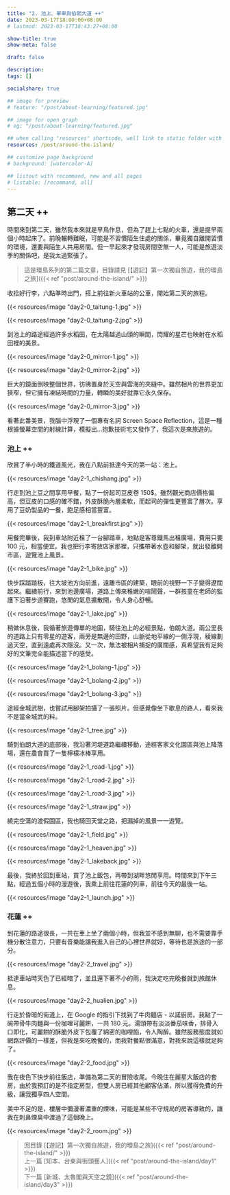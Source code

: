 ```yaml
---
title: "2. 池上、單車與伯朗大道 ++"
date: 2023-03-17T18:00:00+08:00
# lastmod: 2023-03-17T18:43:27+08:00

show-title: true
show-meta: false

draft: false

description:
tags: []

socialshare: true

## image for preview
# feature: "/post/about-learning/featured.jpg"

## image for open graph
# og: "/post/about-learning/featured.jpg"

## when calling "resources" shortcode, well link to static folder with this path 
resources: /post/around-the-island/

## customize page background
# background: [watercolor-A] 

## listout with recommand, new and all pages
# listable: [recommand, all]
---
```


<!-- 17 -->

<!-- &nbsp; -->

<!-- [text]({ ref "relpath" })。 -->

## 第二天 ++

時間來到第二天，雖然我本來就是早鳥作息，但為了趕上七點的火車，還是提早兩個小時起床了。前晚輾轉難眠，可能是不習慣陌生住處的關係，畢竟獨自離開習慣的環境，還要與陌生人共用房間。但一早起來才發現房間空無一人，可能是旅遊淡季的關係吧，是我太過緊張了。

<!--more-->

> 這是環島系列的第二篇文章，目錄請見 [【遊記】第一次獨自旅遊，我的環島之旅]({{< ref "post/around-the-island/" >}})

收拾好行李，六點準時出門，搭上前往新火車站的公車，開始第二天的旅程。

{{< resources/image "day2-0_taitung-1.jpg"  >}}

{{< resources/image "day2-0_taitung-2.jpg"  >}}

到池上的路途經過許多水稻田，在太陽越過山頭的瞬間，閃耀的星芒也映射在水稻田裡的美景。

{{< resources/image "day2-0_mirror-1.jpg"  >}}

{{< resources/image "day2-0_mirror-2.jpg"  >}}

巨大的鏡面倒映整個世界，彷彿置身於天空與雲海的夾縫中。雖然相片的世界更加狹窄，但它擁有凍結時間的力量，轉瞬的美好就靠它永久保存。

{{< resources/image "day2-0_mirror-3.jpg"  >}}

看著此番美景，我腦中浮現了一個專有名詞 Screen Space Reflection，這是一種根據螢幕空間的射線計算，模擬出...抱歉技術宅又發作了，我這次是來旅遊的。

### 池上 ++

欣賞了半小時的鐵道風光，我在八點前抵達今天的第一站：池上。

{{< resources/image "day2-1_chishang.jpg"  >}}

行走到池上豆之間享用早餐，點了一份起司豆皮卷 150$。雖然觀光商店價格偏高，但豆皮的口感的確不錯，外皮酥脆內層柔軟，而起司的彈性更豐富了層次。享用了豆奶製品的一餐，飽足感相當豐富。

{{< resources/image "day2-1_breakfirst.jpg"  >}}

用餐完畢後，我到車站附近租了一台腳踏車，地點是客尊鐵馬出租廣場，費用只要 100 元，相當便宜。我也把行李寄放店家那裡，只攜帶著水壺和腳架，就出發離開市區，遊覽池上風景。

{{< resources/image "day2-1_bike.jpg"  >}}

快步踩踏踏板，往大坡池方向前進，遠離市區的建築，眼前的視野一下子變得遼闊起來。繼續前行，來到池邊廣場，道路上傳來稚嫩的喧鬧聲，一群孩童在老師的監護下沿著步道賽跑，悠閒的氣息擴散開，令人身心舒暢。

{{< resources/image "day2-1_lake.jpg"  >}}

稍做休息後，我循著旅遊傳單的地圖，騎往池上的必經景點，伯朗大道。兩公里長的道路上只有零星的遊客，兩旁是無邊的田野，山脈從地平線的一側浮現，稜線劃過天空，直到遠處再次隱沒。又一次，無法被相片捕捉的廣闊感，真希望我有足夠好的文筆完全能描述當下的感受。

{{< resources/image "day2-1_bolang-1.jpg"  >}}

{{< resources/image "day2-1_bolang-2.jpg"  >}}

{{< resources/image "day2-1_bolang-3.jpg"  >}}

途經金城武樹，也嘗試用腳架拍攝了一張照片。但感覺像坐下歇息的路人，看來我不是當金城武的料。

{{< resources/image "day2-1_tree.jpg"  >}}

騎到伯朗大道的底部後，我沿著河堤道路繼續移動，途經客家文化園區與池上降落場，還在農會買了一隻檸檬冰棒享用。

{{< resources/image "day2-1_road-1.jpg"  >}}

{{< resources/image "day2-1_road-2.jpg"  >}}

{{< resources/image "day2-1_road-3.jpg"  >}}

{{< resources/image "day2-1_straw.jpg"  >}}

繞完空蕩的渡假園區，我也騎回天堂之路，把漏掉的風景一一遊覽。

{{< resources/image "day2-1_field.jpg"  >}}

{{< resources/image "day2-1_heaven.jpg"  >}}

{{< resources/image "day2-1_lakeback.jpg"  >}}

最後，我終於回到車站，買了池上飯包，再帶到湖畔悠閒享用。時間來到下午三點，經過五個小時的漫遊後，我乘上前往花蓮的列車，前往今天的最後一站。

{{< resources/image "day2-1_launch.jpg"  >}}

### 花蓮 ++

到花蓮的路途很長，一共在車上坐了兩個小時，但我並不感到無聊，也不需要靠手機分散注意力，只要有音樂能讓我進入自己的心裡世界就好，等待也是旅途的一部分。

{{< resources/image "day2-2_travel.jpg"  >}}

抵達車站時天色了已經暗了，並且還下著不小的雨，我決定吃完晚餐就到旅館休息。

{{< resources/image "day2-2_hualien.jpg"  >}}

行走於昏暗的街道上，在 Google 的指引下找到了牛肉麵店 - 以諾廚房。我點了一碗帶骨牛肉麵與一份咖哩可麗餅，一共 180 元。湯頭帶有淡淡番茄味香，排骨入口即化，可麗餅的酥脆外皮下包覆了綿密的咖哩餡，令人陶醉。雖然服務態度就如網路評價的一樣差，但我是來吃晚餐的，而我對餐點很滿意，對我來說這樣就足夠了。

{{< resources/image "day2-2_food.jpg"  >}}

我在夜色下快步前往飯店，準備為第二天的冒險收尾。今晚住在麗星大飯店的套房，由於我預訂的是不指定房型，但雙人房已經其他顧客佔滿，所以獲得免費的升級，讓我獨享四人空間。

美中不足的是，樓層中彌漫著濃重的煙味，可能是某些不守規局的房客導致的，讓我在刺鼻煙臭中渡過了這個晚上。

{{< resources/image "day2-2_room.jpg"  >}}

> 回目錄 [【遊記】第一次獨自旅遊，我的環島之旅]({{< ref "post/around-the-island/" >}})  
> 上一篇 [知本、台東與街頭藝人]({{< ref "post/around-the-island/day1" >}})  
> 下一篇 [新城、太魯閣與天空之鏡]({{< ref "post/around-the-island/day3" >}})  